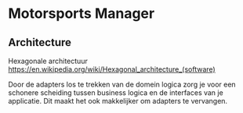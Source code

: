# Motorsports Manager

## Architecture
Hexagonale architectuur
https://en.wikipedia.org/wiki/Hexagonal_architecture_(software)

Door de adapters los te trekken van de domein logica zorg je voor een schonere scheiding tussen business logica en de interfaces van je applicatie.
Dit maakt het ook makkelijker om adapters te vervangen.